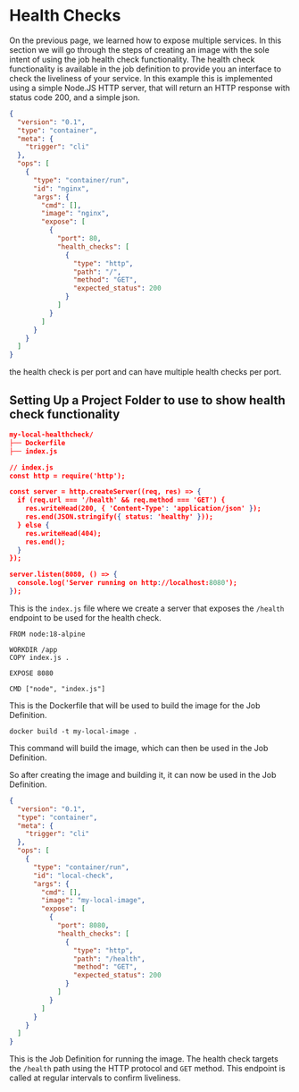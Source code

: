 # Health Checks

On the previous page, we learned how to expose multiple services. In this section we will go through the steps of creating an image with the sole intent of using the job health check functionality. The health check functionality is available in the job definition to provide you an interface to check the liveliness of your service. In this example this is implemented using a simple Node.JS HTTP server, that will return an HTTP response with status code 200, and a simple json.

```json
{
  "version": "0.1",
  "type": "container",
  "meta": {
    "trigger": "cli"
  },
  "ops": [
    {
      "type": "container/run",
      "id": "nginx",
      "args": {
        "cmd": [],
        "image": "nginx",
        "expose": [
          {
            "port": 80,
            "health_checks": [
              {
                "type": "http",
                "path": "/",
                "method": "GET",
                "expected_status": 200
              }
            ]
          }
        ]
      }
    }
  ]
}
```

the health check is per port and can have multiple health checks per port.

## Setting Up a Project Folder to use to show health check functionality

```json
my-local-healthcheck/
├── Dockerfile
├── index.js
```

```json
// index.js
const http = require('http');

const server = http.createServer((req, res) => {
  if (req.url === '/health' && req.method === 'GET') {
    res.writeHead(200, { 'Content-Type': 'application/json' });
    res.end(JSON.stringify({ status: 'healthy' }));
  } else {
    res.writeHead(404);
    res.end();
  }
});

server.listen(8080, () => {
  console.log('Server running on http://localhost:8080');
});
```

This is the `index.js` file where we create a server that exposes the `/health` endpoint to be used for the health check.

```docker
FROM node:18-alpine

WORKDIR /app
COPY index.js .

EXPOSE 8080

CMD ["node", "index.js"]
```

This is the Dockerfile that will be used to build the image for the Job Definition.

```docker
docker build -t my-local-image .
```

This command will build the image, which can then be used in the Job Definition.

So after creating the image and building it, it can now be used in the Job Definition.

```json
{
  "version": "0.1",
  "type": "container",
  "meta": {
    "trigger": "cli"
  },
  "ops": [
    {
      "type": "container/run",
      "id": "local-check",
      "args": {
        "cmd": [],
        "image": "my-local-image",
        "expose": [
          {
            "port": 8080,
            "health_checks": [
              {
                "type": "http",
                "path": "/health",
                "method": "GET",
                "expected_status": 200
              }
            ]
          }
        ]
      }
    }
  ]
}
```

This is the Job Definition for running the image. The health check targets the `/health` path using the HTTP protocol and `GET` method. This endpoint is called at regular intervals to confirm liveliness.

